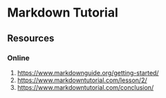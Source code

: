 # Markdown Tutorial 


## Resources

### Online


1. https://www.markdownguide.org/getting-started/  
2. https://www.markdowntutorial.com/lesson/2/  
3. https://www.markdowntutorial.com/conclusion/
   
